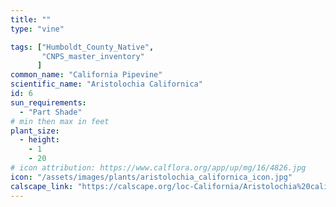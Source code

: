 ```yaml
---
title: ""
type: "vine"

tags: ["Humboldt_County_Native",
       "CNPS_master_inventory"
      ]
common_name: "California Pipevine"
scientific_name: "Aristolochia Californica"
id: 6
sun_requirements:
  - "Part Shade"
# min then max in feet
plant_size:
  - height: 
    - 1
    - 20
# icon attribution: https://www.calflora.org/app/up/mg/16/4826.jpg 
icon: "/assets/images/plants/aristolochia_californica_icon.jpg"
calscape_link: "https://calscape.org/loc-California/Aristolochia%20californica(%20)"
---
```


